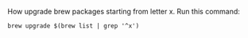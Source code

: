 <!--
.. title: how upgrade brew packages starting from letter X
.. slug: how-upgrade-brew-packages-starting-from-letter-x
.. date: 2025-07-14 16:42:01 UTC+02:00
.. tags: brew,linux,shell,bash,zsh
.. category: brew
.. link: 
.. description: 
.. type: text
-->

How upgrade brew packages starting from letter x.
Run this command:
```shell
brew upgrade $(brew list | grep '^x')
```
